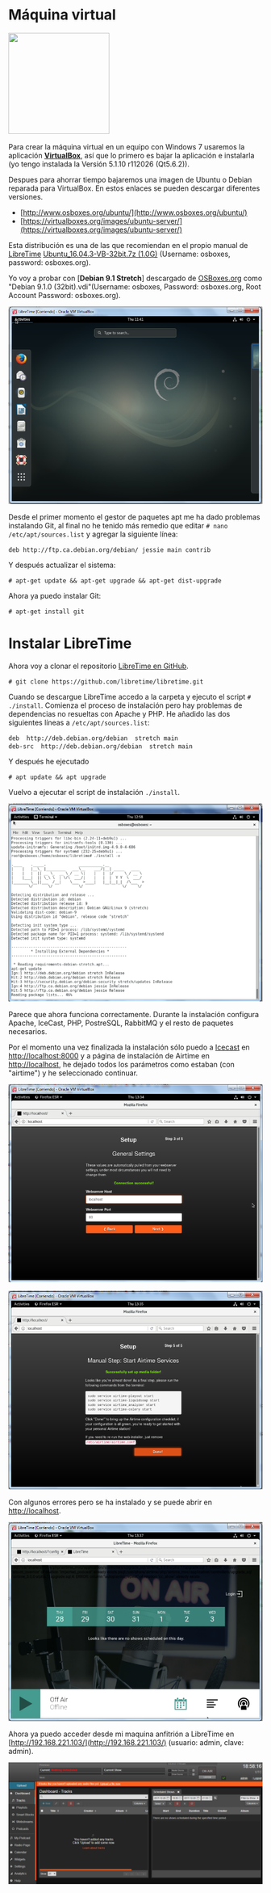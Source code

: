 # Máquina virtual

<img src="https://upload.wikimedia.org/wikipedia/commons/d/d5/Virtualbox_logo.png" width="200" height="200" />

Para crear la máquina virtual en un equipo con Windows 7 usaremos la aplicación [**VirtualBox**](https://www.virtualbox.org/), así que lo primero es bajar la aplicación e instalarla (yo tengo instalada la Versión 5.1.10 r112026 (Qt5.6.2)).

Despues para ahorrar tiempo bajaremos una imagen de Ubuntu o Debian reparada para VirtualBox. En estos enlaces se pueden descargar diferentes versiones.

* [http://www.osboxes.org/ubuntu/](http://www.osboxes.org/ubuntu/)
* [https://virtualboxes.org/images/ubuntu-server/](https://virtualboxes.org/images/ubuntu-server/)

Esta distribución es una de las que recomiendan en el propio manual de [LibreTime](http://libretime.org/manual/preparing-the-server/)
[Ubuntu_16.04.3-VB-32bit.7z (1.0G)](https://drive.google.com/file/d/0B_HAFnYs6Ur-N0d2MGMxWGI5Uzg/view?usp=sharing) (Username: osboxes, password: osboxes.org).


Yo voy a probar con [**Debian 9.1 Stretch**] descargado de [OSBoxes.org](http://www.osboxes.org/debian/) como "Debian 9.1.0 (32bit).vdi"(Username: osboxes, Password: osboxes.org, Root Account Password: osboxes.org).

![](../img/libretime_y_virtualbox/01.png)

Desde el primer momento el gestor de paquetes apt me ha dado problemas instalando Git, al final no he tenido más remedio que editar `# nano /etc/apt/sources.list` y agregar la siguiente línea:

```
deb http://ftp.ca.debian.org/debian/ jessie main contrib
```

Y después actualizar el sistema:
```
# apt-get update && apt-get upgrade && apt-get dist-upgrade
``` 

Ahora ya puedo instalar Git:

```
# apt-get install git
```

# Instalar LibreTime

Ahora voy a clonar el repositorio [LibreTime en GitHub](https://github.com/libretime/libretime.git).

```
# git clone https://github.com/libretime/libretime.git
```

Cuando se descargue LibreTime accedo a la carpeta y ejecuto el script `# ./install`. Comienza el proceso de instalación pero hay problemas de dependencias no resueltas con Apache y PHP. He añadido las dos siguientes líneas a `/etc/apt/sources.list`:

```
deb  http://deb.debian.org/debian  stretch main
deb-src  http://deb.debian.org/debian  stretch main
```
Y después he ejecutado
```
# apt update && apt upgrade
```

Vuelvo a ejecutar el script de instalación `./install`. 

![](../img/libretime_y_virtualbox/02.png)

Parece que ahora funciona correctamente. Durante la instalación configura Apache, IceCast, PHP, PostreSQL, RabbitMQ y el resto de paquetes necesarios.

Por el momento una vez finalizada la instalación sólo puedo a [Icecast](http://icecast.org/) en [http://localhost:8000](http://localhost:8000) y a página de instalación de Airtime en [http://localhost](http://localhost), he dejado todos los parámetros como estaban (con "airtime") y he seleccionado continuar.

![](../img/libretime_y_virtualbox/03.png)

![](../img/libretime_y_virtualbox/04.png)

Con algunos errores pero se ha instalado y se puede abrir en [http://localhost](http://localhost).

![](../img/libretime_y_virtualbox/05.png)

Ahora ya puedo acceder desde mi maquina anfitrión a LibreTime en [http://192.168.221.103/](http://192.168.221.103/) (usuario: admin, clave: admin).

![](../img/libretime_y_virtualbox/06.png)